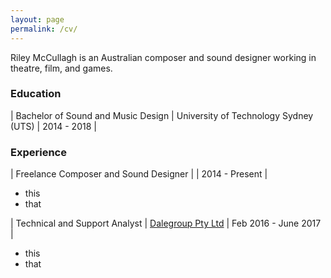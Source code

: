 ```yaml
---
layout: page
permalink: /cv/
---
```


Riley McCullagh is an Australian composer and sound designer working in theatre, film, and games.

### Education

| Bachelor of Sound and Music Design | University of Technology Sydney (UTS) | 2014 - 2018 |



### Experience

| Freelance Composer and Sound Designer | | 2014 - Present |

- this
- that


| Technical and Support Analyst | [Dalegroup Pty Ltd](http://dalegroup.net/) | Feb 2016 - June 2017 |

  - this
  - that
